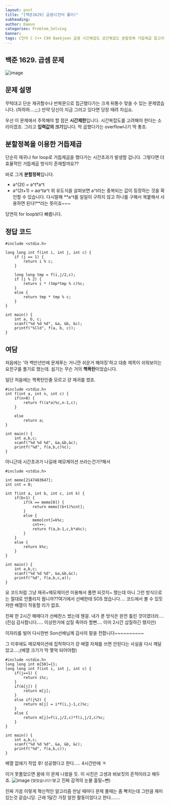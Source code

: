 ```yaml
---
layout: post
title: "[백준1629] 곱셈(C언어 풀이)"
subheading: 
author: Daeun
categories: Problem_Solving
banner:
tags: C언어 C C++ C99 Baekjoon 곱셈 시간복잡도 공간복잡도 분할정복 거듭제곱 알고리즘 
---
```


## 백준 1629. 곱셈 문제
![image](https://github.com/Splanky0314/splanky0314.github.io/assets/79370538/86acee65-bb14-41f5-a6e7-ca43a32d0bb9)

## 문제 설명
무턱대고 단순 재귀함수나 반복문으로 접근했다가는 크게 뒤통수 맞을 수 있는 문제였습니다. (하하하....;;;) 만약 당신이 지금 그러고 있다면 당장 때려 치십쇼.

우선 이 문제에서 주목해야 할 점은 **시간제한**입니다. 시간복잡도를 고려해야 한다는 소리이겠죠. 그리고 **입력값의 크기**입니다. 막 곱했다가는 overflow나기 딱 좋죠.

## 분할정복을 이용한 거듭제곱
단순히 재귀나 for loop로 거듭제곱을 했다가는 시간초과가 발생할 겁니다. 그렇다면 더 효율적인 거듭제곱 방식이 존재할까요??

바로 그게 **분할정복**입니다.
- a^(2t) = a^t*a^t 
- a^(2t+1) = a*a^t*a^t
위 유도식을 살펴보면 a^t라는 중복되는 값이 등장하는 것을 확인할 수 있습니다. 다시말해 **a^t를 일일이 구하지 않고 하나를 구해서 복붙해서 사용하면 된다!**라는 뜻이죠~~~

당연히 for loop보다 빠릅니다.

## 정답 코드
```
#include <stdio.h>

long long int f(int i, int j, int c) {
	if (j == 1) {
		return i % c;
	}

	long long tmp = f(i,j/2,c);
	if (j % 2) {
		return i * (tmp*tmp % c)%c;
	}
	else {
		return tmp * tmp % c;
	}
}

int main() {
	int a, b, c;
	scanf("%d %d %d", &a, &b, &c);
	printf("%lld", f(a, b, c));
}
```

## 여담
처음에는 '아 백만년만에 문제푸는 거니깐 쉬운거 해야징'하고 대충 제목이 쉬워보이는 요친구를 풀기로 했는데. 쉽기는 무슨 거의 **핵폭탄**이었습니다.


일단 처음에는 핵폭탄인줄 모르고 걍 재귀를 썼죠.
```
#include <stdio.h>
int f(int a, int n, int c) {
	if(n>0) {
		return f((a*a)%c,n-1,c);
	}
		
	else
		return a;
}

int main() {
	int a,b,c;
	scanf("%d %d %d", &a,&b,&c);
	printf("%d", f(a,b,c)%c);
}
```


아니근데 시간초과가 나길래 매모제이션 쓰라는건가?해서 
```
#include <stdio.h>

int memo[2147483647];
int cnt = 0;

int f(int a, int b, int c, int k) {
	if(b>1) {
		if(k == memo[0]) {
			return memo[(b+1)%cnt];
		}
		else {
			memo[cnt]=k%c;
			cnt++;
			return f(a,b-1,c,k*a%c);
		}	
	}
	else {
		return k%c;
	}
}

int main() {
	int a,b,c;
	scanf("%d %d %d", &a,&b,&c);
	printf("%d", f(a,b,c,a));
}
```
요 코드처럼 그냥 재귀+메모제이션 이용해서 풀면 되것지~ 했는데 아니 그런 방식으로는 절대로 안풀리지 뭡니까??여기에서 선배한테 SOS 쳤습니다.... 코드에서 볼 수 있듯 저딴 배열이 작동할 리가 없죠. 

진짜 한 2시간 해매다가 선배찬스 썼는데 웬걸. 내가 푼 방식은 완전 틀린 것이였더라....(진심 감사합니다..... 이상한거에 삽질 죽어라 할뻔.... 이미 2시간 삽질하긴 했지만)

이자리를 빌어 다시한번 Son선배님께 감사의 말을 전합니다~~~~~~~~~~

그 이후에도 메모제이션에 집착하다가 걍 배열 자체를 쓰면 안된다는 사실을 다시 깨달았고....;(배열 크기가 막 몇억 되어야함)
```
#include <stdio.h>
long long int m[50]={};
long long int f(int i, int j, int c) {	
	if(j==1) {
		return i%c;
	}
	if(m[j]) {
		return m[j];
	}
	else if(j%2) {
		return m[j] = i*f(i,j-1,c)%c;
	}
	else {
		return m[j]=f(i,j/2,c)*f(i,j/2,c)%c;
	}
}

int main() {
	int a,b,c;
	scanf("%d %d %d", &a, &b, &c);
	printf("%d", f(a,b,c));
}
```


배열 없애기 작업 후! 성공했다고 한다..... 4시간만에 ㅋ 

이거 못풀었으면 꿈에 이 문제 나왔을 듯.
이 사진은 고생과 바보짓의 흔적이라고 해두죠.
![image](https://github.com/Splanky0314/splanky0314.github.io/assets/79370538/8785c931-9259-49fc-bcbc-301a50cf3a76)
(`맞았습니다!`보고 진짜 감격의 눈물 흘릴~뻔)

진짜 가끔 이렇게 혁신적인 알고리즘 만날 때마다 문제 풀때는 좀 빡치는데 그만큼 재미있는것 같습니당. 근래 1달간 가장 알찬 활동이었다고 한다.......